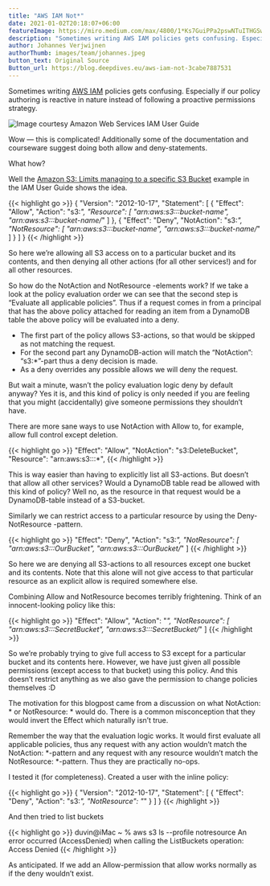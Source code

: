 ```yaml
---
title: "AWS IAM Not*"
date: 2021-01-02T20:18:07+06:00
featureImage: https://miro.medium.com/max/4800/1*Ks7GuiPPa2pswNTuITHGSw.png
description: "Sometimes writing AWS IAM policies gets confusing. Especially if our policy authoring is reactive in nature instead of following a proactive permissions strategy."
author: Johannes Verjwijnen
authorThumb: images/team/johannes.jpeg
button_text: Original Source
Button_url: https://blog.deepdives.eu/aws-iam-not-3cabe7887531
---
```


Sometimes writing [AWS IAM](https://aws.amazon.com/iam/) policies gets confusing. Especially if our policy authoring is reactive in nature instead of following a proactive permissions strategy.

![Image courtesy Amazon Web Services [IAM User Guide](https://docs.aws.amazon.com/IAM/latest/UserGuide/reference_policies_evaluation-logic.html)](https://miro.medium.com/max/4800/1*Ks7GuiPPa2pswNTuITHGSw.png#center)

Wow — this is complicated! Additionally some of the documentation and courseware suggest doing both allow and deny-statements.

What how?

Well the [Amazon S3: Limits managing to a specific S3 Bucket](https://docs.aws.amazon.com/IAM/latest/UserGuide/reference_policies_examples_s3_deny-except-bucket.html) example in the IAM User Guide shows the idea.

{{< highlight go >}}
{
    "Version": "2012-10-17",
    "Statement": [
        {
            "Effect": "Allow",
            "Action": "s3:*",
            "Resource": [
                "arn:aws:s3:::bucket-name",
                "arn:aws:s3:::bucket-name/*"
            ]
        },
        {
            "Effect": "Deny",
            "NotAction": "s3:*",
            "NotResource": [
                "arn:aws:s3:::bucket-name",
                "arn:aws:s3:::bucket-name/*"
            ]
        }
    ]
}
{{< /highlight >}}

So here we’re allowing all S3 access on to a particular bucket and its contents, and then denying all other actions (for all other services!) and for all other resources.

So how do the NotAction and NotResource -elements work? If we take a look at the policy evaluation order we can see that the second step is “Evaluate all applicable policies”. Thus if a request comes in from a principal that has the above policy attached for reading an item from a DynamoDB table the above policy will be evaluated into a deny.

* The first part of the policy allows S3-actions, so that would be skipped as not matching the request.
* For the second part any DynamoDB-action will match the “NotAction”: “s3:*”-part thus a deny decision is made.
* As a deny overrides any possible allows we will deny the request.

But wait a minute, wasn’t the policy evaluation logic deny by default anyway? Yes it is, and this kind of policy is only needed if you are feeling that you might (accidentally) give someone permissions they shouldn’t have.

There are more sane ways to use NotAction with Allow to, for example, allow full control except deletion.

{{< highlight go >}}
"Effect": "Allow",
"NotAction": "s3:DeleteBucket",
"Resource": "arn:aws:s3:::*",
{{< /highlight >}}

This is way easier than having to explicitly list all S3-actions. But doesn’t that allow all other services? Would a DynamoDB table read be allowed with this kind of policy? Well no, as the resource in that request would be a DynamoDB-table instead of a S3-bucket.

Similarly we can restrict access to a particular resource by using the Deny-NotResource -pattern.

{{< highlight go >}}
"Effect": "Deny",
"Action": "s3:*",
"NotResource": [
    "arn:aws:s3:::OurBucket",
    "arn:aws:s3:::OurBucket/*"
]
{{< /highlight >}}

So here we are denying all S3-actions to all resources except one bucket and its contents. Note that this alone will not give access to that particular resource as an explicit allow is required somewhere else.

Combining Allow and NotResource becomes terribly frightening. Think of an innocent-looking policy like this:

{{< highlight go >}}
"Effect": "Allow",
"Action": "*",
"NotResource": [
    "arn:aws:s3:::SecretBucket",
    "arn:aws:s3:::SecretBucket/*"
]
{{< /highlight >}}

So we’re probably trying to give full access to S3 except for a particular bucket and its contents here. However, we have just given all possible permissions (except access to that bucket) using this policy. And this doesn’t restrict anything as we also gave the permission to change policies themselves :D

The motivation for this blogpost came from a discussion on what NotAction: * or NotResource: * would do. There is a common misconception that they would invert the Effect which naturally isn’t true.

Remember the way that the evaluation logic works. It would first evaluate all applicable policies, thus any request with any action wouldn’t match the NotAction: *-pattern and any request with any resource wouldn’t match the NotResource: *-pattern. Thus they are practically no-ops.

I tested it (for completeness). Created a user with the inline policy:

{{< highlight go >}}
{
    "Version": "2012-10-17",
    "Statement": [
        {
            "Effect": "Deny",
            "Action": "s3:*",
            "NotResource": "*"
        }
    ]
}
{{< /highlight >}}

And then tried to list buckets

{{< highlight go >}}
duvin@iMac ~ % aws s3 ls  --profile notresource
An error occurred (AccessDenied) when calling the ListBuckets operation: Access Denied
{{< /highlight >}}

As anticipated. If we add an Allow-permission that allow works normally as if the deny wouldn’t exist.